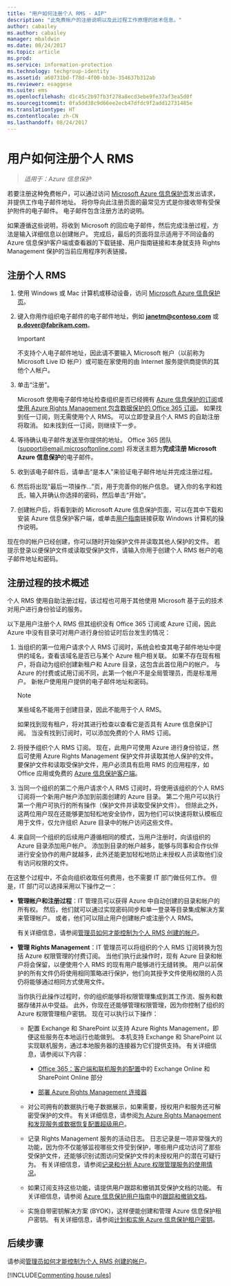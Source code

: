 ```yaml
---
title: "用户如何注册个人 RMS - AIP"
description: "此免费帐户的注册说明以及此过程工作原理的技术信息。"
author: cabailey
ms.author: cabailey
manager: mbaldwin
ms.date: 08/24/2017
ms.topic: article
ms.prod: 
ms.service: information-protection
ms.technology: techgroup-identity
ms.assetid: a60731bd-f78d-4f00-bb3e-354637b312ab
ms.reviewer: esaggese
ms.suite: ems
ms.openlocfilehash: d1c45c2b97fb3f278a8ecd3ebe9fe37af3ea5d0f
ms.sourcegitcommit: 0fa5dd38c9d66ee2ecb47dfdc9f2add12731485e
ms.translationtype: HT
ms.contentlocale: zh-CN
ms.lasthandoff: 08/24/2017
---
```

# <a name="how-users-sign-up-for-rms-for-individuals"></a>用户如何注册个人 RMS

>*适用于：Azure 信息保护*

若要注册这种免费帐户，可以通过访问 [Microsoft Azure 信息保护页](https://aka.ms/rms-signup)发出请求，并提供工作电子邮件地址。 将你导向此注册页面的最常见方式是你接收带有受保护附件的电子邮件。 电子邮件包含注册方法的说明。 

如果遵循这些说明，将收到 Microsoft 的回应电子邮件，然后完成注册过程，方法是输入详细信息以创建帐户。 完成后，最后的页面将显示适用于不同设备的 Azure 信息保护客户端或查看器的下载链接、用户指南链接和本身就支持 Rights Management 保护的当前应用程序列表链接。 

## <a name="to-sign-up-for-rms-for-individuals"></a>注册个人 RMS

1.  使用 Windows 或 Mac 计算机或移动设备，访问 [Microsoft Azure 信息保护页](https://aka.ms/rms-signup)。

2.  键入你用作组织电子邮件的电子邮件地址，例如 **janetm@contoso.com** 或 **p.dover@fabrikam.com**。

    > [!IMPORTANT]
    > 不支持个人电子邮件地址，因此请不要输入 Microsoft 帐户（以前称为 Microsoft Live ID 帐户）或可能在家使用的由 Internet 服务提供商提供的其他个人帐户。

3. 单击“注册”。

    Microsoft 使用电子邮件地址检查组织是否已经拥有 [Azure 信息保护的订阅](https://www.microsoft.com/cloud-platform/azure-information-protection-pricing)或[使用 Azure Rights Management 包含数据保护的 Office 365 订阅](http://download.microsoft.com/download/E/C/F/ECF42E71-4EC0-48FF-AA00-577AC14D5B5C/Azure_Information_Protection_licensing_datasheet_EN-US.pdf)。 如果找到任一订阅，则无需使用个人 RMS。 可以立即登录且个人 RMS 的自助注册将取消。 如未找到任一订阅，则继续下一步。

4. 等待确认电子邮件发送至你提供的地址。 Office 365 团队 (support@email.microsoftonline.com) 将发送主题为**完成注册 Microsoft Azure 信息保护**的电子邮件。

5. 收到该电子邮件后，请单击“是本人”来验证电子邮件地址并完成注册过程。

6. 然后将出现“最后一项操作...”页，用于完善你的帐户信息。 键入你的名字和姓氏，输入并确认你选择的密码，然后单击“开始”。

7. 创建帐户后，将看到新的 Microsoft Azure 信息保护页面，可以在其中下载和安装 Azure 信息保护客户端，或单击[用户指南](../rms-client/client-user-guide.md)链接获取 Windows 计算机的操作说明。

现在你的帐户已经创建，你可以随时开始保护文件并读取其他人保护的文件。 若提示登录以便保护文件或读取受保护文件，请输入你用于创建个人 RMS 帐户的电子邮件地址和密码。

## <a name="technical-overview-of-the-sign-up-process"></a>注册过程的技术概述
个人 RMS 使用自助注册过程，该过程也可用于其他使用 Microsoft 基于云的技术对用户进行身份验证的服务。

以下是用户注册个人 RMS 但其组织没有 Office 365 订阅或 Azure 订阅，因此 Azure 中没有目录可对用户进行身份验证时后台发生的情况：

1. 当组织的第一位用户请求个人 RMS 订阅时，系统会检查其电子邮件地址中提供的域名，查看该域名是否已与某个 Azure 租户相关联。 如果不存在现有租户，将自动为组织创建新租户和 Azure 目录，这包含此首位用户的帐户。 与 Azure 的付费或试用订阅不同，此第一个帐户不是全局管理员，而是标准用户。 新帐户使用用户提供的电子邮件地址和密码。

    > [!NOTE]
    > 某些域名不能用于创建目录，因此不能用于个人 RMS。

    如果找到现有租户，将对其进行检查以查看它是否具有 Azure 信息保护订阅。 当没有找到订阅时，可以添加免费的个人 RMS 订阅。

2. 将授予组织个人 RMS 订阅。 现在，此用户可使用 Azure 进行身份验证，然后可使用 Azure Rights Management 保护文件并读取其他人保护的文件。 要保护文件和读取受保护文件，用户必须具有启用 RMS 的应用程序，如 Office 应用或免费的 [Azure 信息保护客户端](../rms-client/aip-client.md)。

3. 当同一个组织的第二个用户请求个人 RMS 订阅时，将使用该组织的个人 RMS 订阅将一个新用户帐户添加到前面创建的 Azure 目录。 第二个用户可以执行第一个用户可执行的所有操作（保护文件并读取受保护文件）。 但除此之外，这两位用户现在还能够更加轻松地安全协作，因为他们可以快速将默认模板应用于文件，仅允许组织 Azure 目录中的帐户访问这些文件。

4. 来自同一个组织的后续用户遵循相同的模式，当用户注册时，向该组织的 Azure 目录添加用户帐户。 添加到目录的帐户越多，能够与同事和合作伙伴进行安全协作的用户就越多，此外还能更加轻松地防止未授权人员读取他们没有访问权限的文件。

在这整个过程中，不会向组织收取任何费用，也不需要 IT 部门做任何工作。 但是，IT 部门可以选择采用以下操作之一：

- **管理帐户和注册过程**：IT 管理员可以获得 Azure 中自动创建的目录和帐户的所有权。 然后，他们就可以通过实现密码同步和单一登录等目录集成解决方案来管理帐户。 或者，他们可以阻止用户创建帐户或注册个人 RMS。
    
    有关详细信息，请参阅[管理员如何才能控制为个人 RMS 创建的帐户](rms-for-individuals-take-control.md)。

- **管理 Rights Management**：IT 管理员可以将组织的个人 RMS 订阅转换为包括 Azure 权限管理的付费订阅。 当他们执行此操作时，现有 Azure 目录和帐户将会保留，以便使用个人 RMS 的现有用户能够进行无缝转换。 用户以前保护的所有文件仍将使用相同策略进行保护，他们向其授予文件使用权限的人员仍将能够通过相同方式使用文件。
    
    当你执行此操作过程时，你的组织能够将权限管理集成到其工作流、服务和数据存储并从中受益。 此外，你现在还能够管理权限管理，因为你控制了组织的 Azure 权限管理租户密钥。 现在可以执行以下操作：
    
    - 配置 Exchange 和 SharePoint 以支持 Azure Rights Management，即便这些服务在本地运行也能做到。 本机支持 Exchange 和 SharePoint 以实现联机服务，通过本地服务器的连接器为它们提供支持。 有关详细信息，请参阅以下内容：
    
        - [Office 365：客户端和联机服务的配置](../deploy-use/configure-office365.md)中的 Exchange Online 和 SharePoint Online 部分
        
        - [部署 Azure Rights Management 连接器](../deploy-use/deploy-rms-connector.md)
        
    - 对公司拥有的数据执行电子数据展示，如果需要，授权用户和服务还可解密受保护的文件。 有关详细信息，请参阅[为 Azure Rights Management 和发现服务或数据恢复配置超级用户](../deploy-use/configure-super-users.md)。
    
    - 记录 Rights Management 服务的活动日志。 日志记录是一项非常强大的功能，因为你不仅能够监视哪些文件受到保护，哪些用户成功访问了那些受保护文件，还能够识别试图访问受保护文件的未授权用户的潜在可疑行为。 有关详细信息，请参阅[记录和分析 Azure 权限管理服务的使用情况](../deploy-use/log-analyze-usage.md)。
    
    - 如果订阅支持这些功能，请提供用户跟踪和撤销其受保护文档的功能。 有关详细信息，请参阅 [Azure 信息保护用户指南](../rms-client/client-user-guide.md)中的[跟踪和撤销文档](../rms-client/client-track-revoke.md)。
    
    - 实施自带密钥解决方案 (BYOK)，这样便能创建和管理 Azure 信息保护租户密钥。 有关详细信息，请参阅[计划和实施 Azure 信息保护租户密钥](../plan-design/plan-implement-tenant-key.md)。


## <a name="next-steps"></a>后续步骤
请参阅[管理员如何才能控制为个人 RMS 创建的帐户](rms-for-individuals-take-control.md)。

[!INCLUDE[Commenting house rules](../includes/houserules.md)]